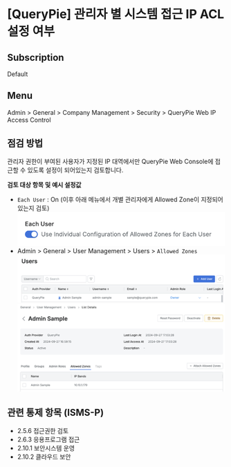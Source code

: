 # [QueryPie] 관리자 별 시스템 접근 IP ACL 설정 여부

## Subscription 
Default 

## Menu 
Admin > General > Company Management > Security > QueryPie Web IP Access Control

## 점검 방법 
관리자 권한이 부여된 사용자가 지정된 IP 대역에서만 QueryPie Web Console에 접근할 수 있도록 설정이 되어있는지 검토합니다. 

**검토 대상 항목 및 예시 설정값**
- `Each User` : On (이후 아래 메뉴에서 개별 관리자에게 Allowed Zone이 지정되어있는지 검토) 
![QueryPie Web IP ACL - Each User](images/web-ip-acl-each-user.png)
- Admin > General > User Management > Users > `Allowed Zones`
![Users Sample](images/users-admin-sample.png)
![User Allowed Zones](images/user-allowed-zones.png)


## 관련 통제 항목 (ISMS-P)
- 2.5.6 접근권한 검토
- 2.6.3 응용프로그램 접근
- 2.10.1 보안시스템 운영
- 2.10.2 클라우드 보안